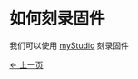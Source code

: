 # 如何刻录固件

我们可以使用 [myStudio](../../5.2-ApplicationUse/mystudio/320m5/3-flash_firmwares.md) 刻录固件

[← 上一页](./1-firmware.md)
